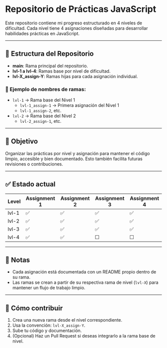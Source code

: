 # Repositorio de Prácticas JavaScript

Este repositorio contiene mi progreso estructurado en 4 niveles de dificultad. Cada nivel tiene 4 asignaciones diseñadas para desarrollar habilidades prácticas en JavaScript.

---

## 🌟 Estructura del Repositorio

- **main**: Rama principal del repositorio.
- **lvl-1 a lvl-4**: Ramas base por nivel de dificultad.
- **lvl-X_assign-Y**: Ramas hijas para cada asignación individual.

### 📁 Ejemplo de nombres de ramas:
- `lvl-1` → Rama base del Nivel 1
  - `lvl-1_assign-1` → Primera asignación del Nivel 1
  - `lvl-1_assign-2`, etc.
- `lvl-2` → Rama base del Nivel 2
  - `lvl-2_assign-1`, etc.

---

## 🧠 Objetivo

Organizar las prácticas por nivel y asignación para mantener el código limpio, accesible y bien documentado. Esto también facilita futuras revisiones o contribuciones.

---

## ✅ Estado actual

| Level | Assignment 1 | Assignment 2 | Assignment 3 | Assignment 4 |
|-------|---------------|---------------|---------------|---------------|
| lvl-1 | ✅            | ✅            | ✅            | ✅            |
| lvl-2 | ✅            | ✅            | ✅            | ✅            |
| lvl-3 | ✅            | ✅            | ✅            | ✅            |
| lvl-4 | ✅            | ✅            | ☐             | ☐             |


---

## 📌 Notas

- Cada asignación está documentada con un README propio dentro de su rama.
- Las ramas se crean a partir de su respectiva rama de nivel (`lvl-X`) para mantener un flujo de trabajo limpio.

---

## 🚀 Cómo contribuir

1. Crea una nueva rama desde el nivel correspondiente.
2. Usa la convención: `lvl-X_assign-Y`.
3. Sube tu código y documentación.
4. (Opcional) Haz un Pull Request si deseas integrarlo a la rama base de nivel.
